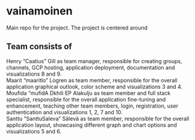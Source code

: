 # vainamoinen
Main repo for the project. The project is centered around


## Team consists of

Henry “Caatius” Gill as team manager, responsible for creating groups, channels, GCP hosting, application deployment, documentation and visualizations 8 and 9.  
Maarit “maaritlo” Logren as team member, responsible for the overall application graphical outlook, color scheme and visualizations 3 and 4.  
Moufida “mufidA Dkhili EP Alakulju as team member and full stack specialist, responsible for the overall application fine-tuning and enhancement, teaching other team members, login, registration, user authentication and visualizations 1, 2, 7 and 10.  
Santtu “SanttuSaleva” Sälevä as team member, responsible for the overall application layout, showcasing different graph and chart options and visualizations 5 and 6.  

